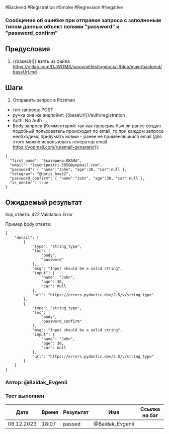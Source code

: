 #Backend #Registration #Smoke #Regression #Negative

### Сообщение об ошибке при отправке запроса с заполненым типом данных объект полями "password" и "password_confirm"

## Предусловия

1. {{baseUrl}} взять из файла https://gitlab.com/DJWOMS/junovnettestingdocs/-/blob/main/backend/baseUrl.md

## Шаги

1. Отправить запрос в Postman
- тип запроса: POST
- ручка она же эндпойнт: {{baseUrl}}/auth/registration
- Auth: No Auth
- Body запроса (Комментарий: так как проверка был ли ранее создан подобный пользователь происходит по email, то при каждом запросе необходимо придумать новый - ранее не применявшийся email (для этого можно использовать генератор email https://yopmail.com/ru/email-generator)): 
```
{
  "first_name": "Екатерина-OBAMA",
  "email": "lesonipoitri-5850@yopmail.com",
  "password": { "name":"John", "age":30, "car":null },
  "telegram": "@Haris_hma12",
  "password_confirm": { "name":"John", "age":30, "car":null },
  "is_mentor": true
}
```

## Ожидаемый результат

Код ответа: 422 Validation Error

Пример body ответа:
```
{
    "detail": [
        {
            "type": "string_type",
            "loc": [
                "body",
                "password"
            ],
            "msg": "Input should be a valid string",
            "input": {
                "name": "John",
                "age": 30,
                "car": null
            },
            "url": "https://errors.pydantic.dev/2.5/v/string_type"
        },
        {
            "type": "string_type",
            "loc": [
                "body",
                "password_confirm"
            ],
            "msg": "Input should be a valid string",
            "input": {
                "name": "John",
                "age": 30,
                "car": null
            },
            "url": "https://errors.pydantic.dev/2.5/v/string_type"
        }
    ]
}
```

### Автор: @Baidak_Evgenii

### Тест выполнен
|     Дата    | Время | Результат   |   Имя  | Cсылка на баг  |
|     ---     |  ---  |    ---      |   ---  |      ---       |
|  08.12.2023 | 18:07 |  passed   | @Baidak_Evgenii |         |
